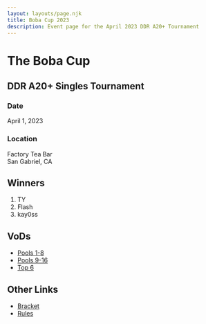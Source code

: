 ```yaml
---
layout: layouts/page.njk
title: Boba Cup 2023
description: Event page for the April 2023 DDR A20+ Tournament
---
```


# The Boba Cup

## DDR A20+ Singles Tournament

### Date

April 1, 2023

### Location

Factory Tea Bar<br>
San Gabriel, CA

## Winners

1. TY
2. Flash
3. kay0ss

## VoDs

- [Pools 1-8](https://www.youtube.com/playlist?list=PLSHS-6k9h1Vm7SJahlSbnrIOV5EfM9LA9)
- [Pools 9-16](https://www.youtube.com/playlist?list=PLSHS-6k9h1VmGIjNa8VL1Gsj9Mao9VNv4)
- [Top 6](https://www.youtube.com/playlist?list=PLSHS-6k9h1Vmeg55JE8ZnVoXGzavkVG4F)

## Other Links

- [Bracket](https://www.start.gg/tournament/the-boba-cup/events)
- [Rules](https://docs.google.com/document/d/10pMDBWsStsnzhV49C7oGgld-9_8Mkodo35_ksO0tbcY/edit?usp=sharing)
